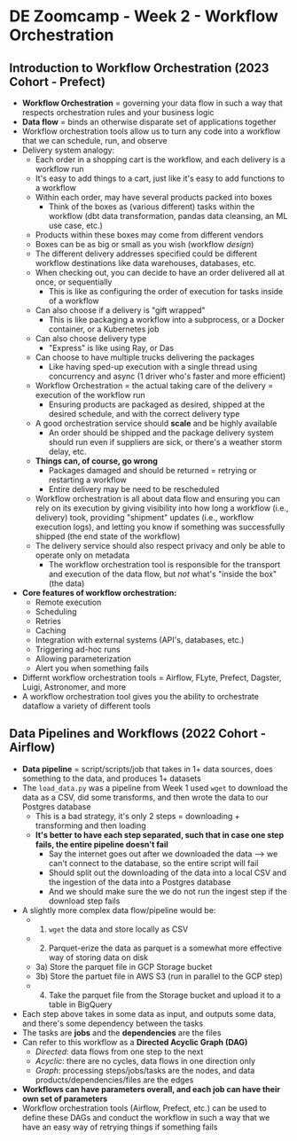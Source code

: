 # DE Zoomcamp - Week 2 - Workflow Orchestration

## Introduction to Workflow Orchestration (2023 Cohort - Prefect)
- **Workflow Orchestration** = governing your data flow in such a way that respects orchestration rules and your business logic
- **Data flow** = binds an otherwise disparate set of applications together
- Workflow orchestration tools allow us to turn any code into a workflow that we can schedule, run, and observe
- Delivery system analogy:
    - Each order in a shopping cart is the workflow, and each delivery is a workflow run
    - It's easy to add things to a cart, just like it's easy to add functions to a workflow
    - Within each order, may have several products packed into boxes
        - Think of the boxes as (various different) tasks within the workflow (dbt data transformation, pandas data cleansing, an ML use case, etc.)
    - Products within these boxes may come from different vendors
    - Boxes can be as big or small as you wish (workflow *design*)
    - The different delivery addresses specified could be different workflow destinations like data warehouses, databases, etc.
    - When checking out, you can decide to have an order delivered all at once, or sequentially
        - This is like as configuring the order of execution for tasks inside of a workflow
    - Can also choose if a delivery is "gift wrapped"
        - This is like packaging a workflow into a subprocess, or a Docker container, or a Kubernetes job
    - Can also choose delivery type
        - "Express" is like using Ray, or Das
    - Can choose to have multiple trucks delivering the packages
        - Like having sped-up execution with a single thread using concurrency and async (1 driver who's faster and more efficient)
    - Workflow Orchestration = the actual taking care of the delivery = execution of the workflow run
        - Ensuring products are packaged as desired, shipped at the desired schedule, and with the correct delivery type
    - A good orchestration service should **scale** and be highly available
        - An order should be shipped and the package delivery system should run even if suppliers are sick, or there's a weather storm delay, etc.
    - **Things can, of course, go wrong**
        - Packages damaged and should be returned = retrying or restarting a workflow
        - Entire delivery may be need to be rescheduled
    - Workflow orchestration is all about data flow and ensuring you can rely on its execution by giving visibility into how long a workflow (i.e., delivery) took, providing "shipment" updates (i.e., workflow execution logs), and letting you know if something was successfully shipped (the end state of the workflow)
    - The delivery service should also respect privacy and only be able to operate only on metadata
        - The workflow orchestration tool is responsible for the transport and execution of the data flow, but *not* what's "inside the box" (the data)
- **Core features of workflow orchestration:**
    - Remote execution
    - Scheduling
    - Retries
    - Caching
    - Integration with external systems (API's, databases, etc.)
    - Triggering ad-hoc runs
    - Allowing parameterization
    - Alert you when something fails
- Differnt workflow orchestration tools = Airflow, FLyte, Prefect, Dagster, Luigi, Astronomer, and more
- A workflow orchestration tool gives you the ability to orchestrate dataflow a variety of different tools

## Data Pipelines and Workflows (2022 Cohort - Airflow)
- **Data pipeline** = script/scripts/job that takes in 1+ data sources, does something to the data, and produces 1+ datasets
- The `load_data.py` was a pipeline from Week 1 used `wget` to download the data as a CSV, did some transforms, and then wrote the data to our Postgres database
     - This is a bad strategy, it's only 2 steps = downloading + transforming and then loading
     - **It's better to have each step separated, such that in case one step fails, the entire pipeline doesn't fail**
        - Say the internet goes out after we downloaded the data --> we can't connect to the database, so the entire script will fail
        - Should split out the downloading of the data into a local CSV and the ingestion of the data into a Postgres database
        - And we should make sure the we do not run the ingest step if the download step fails
- A slightly more complex data flow/pipeline would be:
    - 1) `wget` the data and store locally as CSV
    - 2) Parquet-erize the data as parquet is a somewhat more effective way of storing data on disk
    - 3a) Store the parquet file in GCP Storage bucket
    - 3b) Store the partuet file in AWS S3 (run in parallel to the GCP step)
    - 4) Take the parquet file from the Storage bucket and upload it to a table in BigQuery
- Each step above takes in some data as input, and outputs some data, and there's some dependency between the tasks
- The tasks are **jobs** and the **dependencies** are the files
- Can refer to this workflow as a **Directed Acyclic Graph (DAG)**
    - *Directed*: data flows from one step to the next
    - *Acyclic*: there are no cycles, data flows in one direction only
    - *Graph*: processing steps/jobs/tasks are the nodes, and data products/dependencies/files are the edges
- **Workflows can have parameters overall, and each job can have their own set of parameters**
- Workflow orchestration tools (Airflow, Prefect, etc.) can be used to define these DAGs and conduct the workflow in such a way that we have an easy way of retrying things if something fails


